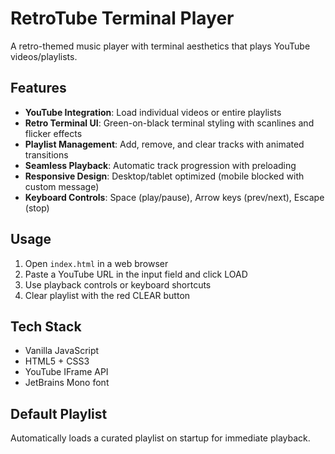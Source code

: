 # RetroTube Terminal Player

A retro-themed music player with terminal aesthetics that plays YouTube videos/playlists.

## Features

- **YouTube Integration**: Load individual videos or entire playlists
- **Retro Terminal UI**: Green-on-black terminal styling with scanlines and flicker effects
- **Playlist Management**: Add, remove, and clear tracks with animated transitions
- **Seamless Playback**: Automatic track progression with preloading
- **Responsive Design**: Desktop/tablet optimized (mobile blocked with custom message)
- **Keyboard Controls**: Space (play/pause), Arrow keys (prev/next), Escape (stop)

## Usage

1. Open `index.html` in a web browser
2. Paste a YouTube URL in the input field and click LOAD
3. Use playback controls or keyboard shortcuts
4. Clear playlist with the red CLEAR button

## Tech Stack

- Vanilla JavaScript
- HTML5 + CSS3
- YouTube IFrame API
- JetBrains Mono font

## Default Playlist

Automatically loads a curated playlist on startup for immediate playback.
